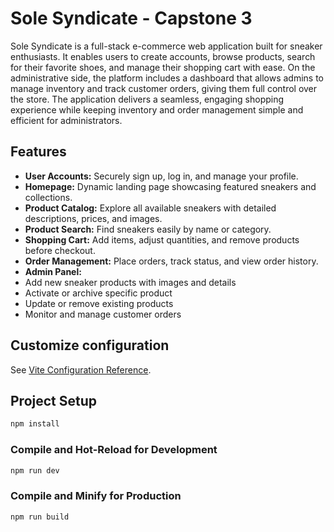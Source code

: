 # Sole Syndicate - Capstone 3

Sole Syndicate is a full-stack e-commerce web application built for sneaker enthusiasts. It enables users to create accounts, browse products, search for their favorite shoes, and manage their shopping cart with ease. On the administrative side, the platform includes a dashboard that allows admins to manage inventory and track customer orders, giving them full control over the store. The application delivers a seamless, engaging shopping experience while keeping inventory and order management simple and efficient for administrators.

## Features

- **User Accounts:** Securely sign up, log in, and manage your profile.
- **Homepage:** Dynamic landing page showcasing featured sneakers and collections.
- **Product Catalog:** Explore all available sneakers with detailed descriptions, prices, and images.
- **Product Search:** Find sneakers easily by name or category.
- **Shopping Cart:** Add items, adjust quantities, and remove products before checkout.
- **Order Management:** Place orders, track status, and view order history.
- **Admin Panel:**
 - Add new sneaker products with images and details
 - Activate or archive specific product
 - Update or remove existing products
 - Monitor and manage customer orders

## Customize configuration

See [Vite Configuration Reference](https://vite.dev/config/).

## Project Setup

```sh
npm install
```

### Compile and Hot-Reload for Development

```sh
npm run dev
```

### Compile and Minify for Production

```sh
npm run build
```
